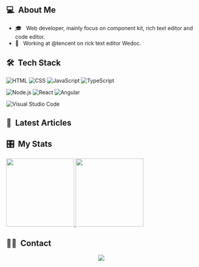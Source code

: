 ## 💻 &nbsp;About Me 

- 🎓 &nbsp; Web developer, mainly focus on component kit, rich text editor and code editor.
- 🏢 &nbsp; Working at @tencent on rick text editor Wedoc.

## 🛠 &nbsp;Tech Stack

![HTML](https://img.shields.io/badge/-HTML-333333?style=flat&logo=HTML5)
![CSS](https://img.shields.io/badge/-CSS-333333?style=flat&logo=CSS3&logoColor=1572B6)
![JavaScript](https://img.shields.io/badge/-JavaScript-333333?style=flat&logo=javascript)
![TypeScript](https://img.shields.io/badge/-TypeScript-333333?style=flat&logo=typescript)

![Node.js](https://img.shields.io/badge/-Node.js-333333?style=flat&logo=node.js)
![React](https://img.shields.io/badge/-React-333333?style=flat&logo=react)
![Angular](https://img.shields.io/badge/-Angular-333333?style=flat&logo=angular)

![Visual Studio Code](https://img.shields.io/badge/-Visual%20Studio%20Code-333333?style=flat&logo=visual-studio-code&logoColor=007ACC)


## 📖 &nbsp;Latest Articles
<!-- BLOG-POST-LIST:START -->
<!-- BLOG-POST-LIST:END -->

## 🎛 &nbsp;My Stats
<p>
<a href="https://github.com/AVS1508">
  <img height="180em" src="https://github-readme-stats.vercel.app/api?username=wendellhu95&show_icons=true&theme=radical" />
  <img height="180em" src="https://github-readme-stats-eight-theta.vercel.app/api/top-langs/?username=wendellhu95&theme=radical&layout=compact&exclude_lang=java+r" />
</a>
</p>


## 🤝🏻 &nbsp;Contact

<p align="center">
<!-- <a href="https://cameronthompson.io"><img src="https://img.shields.io/badge/-cameronthompson.io-3423A6?style=flat-square&logo=Google-Chrome&logoColor=white"/></a>
<a href="https://www.linkedin.com/in/cameron-thompson96"><img src="https://img.shields.io/badge/-Cameron%20Thompson-0077B5?style=flat-square&logo=Linkedin&logoColor=white"/></a> -->
<a href="mailto:wendellhu95@gamil.com"><img src="https://img.shields.io/badge/-wendellhu95@gamil.com-D14836?style=flat-square&logo=Gmail&logoColor=white"/></a>

<!--
**cdthomp1/cdthomp1** is a ✨ _special_ ✨ repository because its `README.md` (this file) appears on your GitHub profile.
